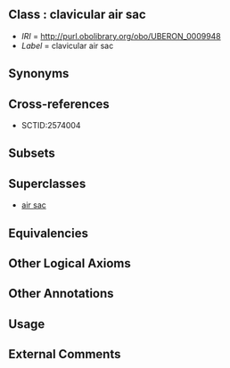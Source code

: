 
## Class : clavicular air sac

 * *IRI* = http://purl.obolibrary.org/obo/UBERON_0009948
 * *Label* = clavicular air sac

## Synonyms


## Cross-references

 * SCTID:2574004

## Subsets


## Superclasses

 * [air sac](../../UBERON/60/UBERON_0009060.md)

## Equivalencies


## Other Logical Axioms


## Other Annotations


## Usage


## External Comments

